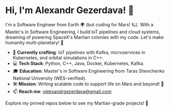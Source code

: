 # Hi, I'm Alexandr Gezerdava! 🚀

I'm a Software Engineer from Earth 🌍 (but coding for Mars! 🪐). With a Master's in Software Engineering, I build IoT pipelines and cloud systems, dreaming of powering SpaceX's Martian colonies with my code. Let's make humanity multi-planetary! 🌌

- 🌟 **Currently crafting**: IoT pipelines with Kafka, microservices in Kubernetes, and orbital simulations in C++.
- 💻 **Tech Stack**: Python, C++, Java, Docker, Kubernetes, Kafka.
- 🎓 **Education**: Master's in Software Engineering from Taras Shevchenko National University (WES-verified).
- 🛠️ **Mission**: Writing scalable code to support life on Mars and beyond! 🔴
- 📫 **Reach me**: oleksandrgezerdava@gmail.com

Explore my pinned repos below to see my Martian-grade projects! 📡
